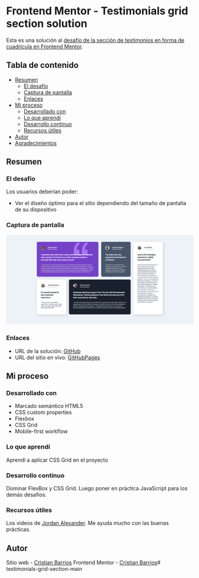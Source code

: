 # Frontend Mentor - Testimonials grid section solution

Esta es una solución al [desafío de la sección de testimonios en forma de cuadrícula en Frontend Mentor](https://www.frontendmentor.io/challenges/testimonials-grid-section-Nnw6J7Un7).

## Tabla de contenido

- [Resumen](#resumen)
  - [El desafío](#el-desafío)
  - [Captura de pantalla](#captura-de-pantalla)
  - [Enlaces](#enlaces)
- [Mi proceso](#mi-proceso)
  - [Desarrollado con](#desarrollado-con)
  - [Lo que aprendí](#lo-que-aprendí)
  - [Desarrollo continuo](#desarrollo-continuo)
  - [Recursos útiles](#recursos-útiles)
- [Autor](#autor)
- [Agradecimientos](#agradecimientos)

## Resumen

### El desafío

Los usuarios deberían poder:

- Ver el diseño óptimo para el sitio dependiendo del tamaño de pantalla de su dispositivo

### Captura de pantalla

![](./screenshot.jpg)

### Enlaces

- URL de la solución: [GitHub](https://github.com/ReyCrisGit/Testimonials-grid-section-solution.git)
- URL del sitio en vivo: [GitHubPages](https://tu-url-del-sitio-en-vivo.com)

## Mi proceso

### Desarrollado con

- Marcado semántico HTML5
- CSS custom properties
- Flexbox
- CSS Grid
- Mobile-first workflow

### Lo que aprendí

Aprendí a aplicar CSS Grid en el proyecto

### Desarrollo continuo

Dominar FlexBox y CSS Grid. Luego poner en práctica JavaScript para los demás desafíos.

### Recursos útiles

Los videos de [Jordan Alexander](https://www.youtube.com/@AlexCGDesign). Me ayuda mucho con las buenas prácticas.

## Autor

Sitio web - [Cristian Barrios](https://github.com/ReyCrisGit)
Frontend Mentor - [Cristian Barrios](https://www.frontendmentor.io/profile/ReyCrisGit)#   t e s t i m o n i a l s - g r i d - s e c t i o n - m a i n 
 
 